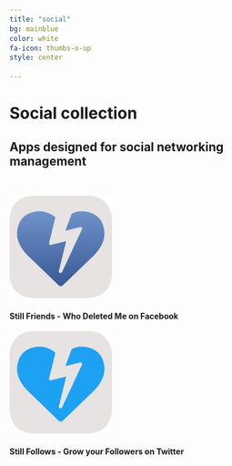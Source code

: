 ```yaml
---
title: "social"
bg: mainblue
color: white
fa-icon: thumbs-o-up
style: center

---
```


# Social collection

## Apps designed for social networking management

&nbsp;

<div class="container">
<div class="row">
  <div class="column full">
	<a href="https://friends.bobgoo.com"><img width="180" src="img/Icon-Friends-512.png" alt="" title="" /></a><br>
	<h4>Still Friends - Who Deleted Me on Facebook</h4>
  </div>
</div>
<div class="row">
  <div class="column full">
	<a href="https://follows.bobgoo.com"><img width="180" src="img/Icon-Follows-512.png" alt="" title="" /></a><br>
	<h4>Still Follows - Grow your Followers on Twitter</h4>
  </div>
</div>    
</div>